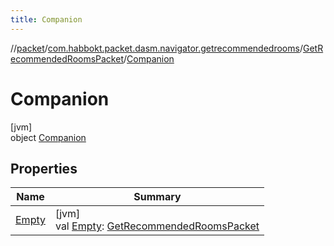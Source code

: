 ```yaml
---
title: Companion
---
```

//[packet](../../../../index.html)/[com.habbokt.packet.dasm.navigator.getrecommendedrooms](../../index.html)/[GetRecommendedRoomsPacket](../index.html)/[Companion](index.html)



# Companion



[jvm]\
object [Companion](index.html)



## Properties


| Name | Summary |
|---|---|
| [Empty](-empty.html) | [jvm]<br>val [Empty](-empty.html): [GetRecommendedRoomsPacket](../index.html) |

